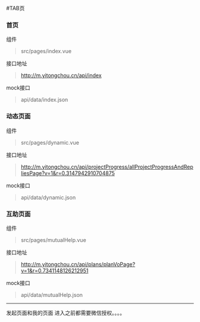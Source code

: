 #TAB页

### 首页

组件
> src/pages/index.vue

接口地址 
> http://m.yitongchou.cn/api/index

mock接口

> api/data/index.json


### 动态页面
组件
> src/pages/dynamic.vue

接口地址 
> http://m.yitongchou.cn/api/projectProgress/allProjectProgressAndRepliesPage?v=1&r=0.3147942910704875

mock接口
> api/data/dynamic.json


### 互助页面
组件
> src/pages/mutualHelp.vue

接口地址 
> http://m.yitongchou.cn/api/plans/planVoPage?v=1&r=0.7341148126212951

mock接口
> api/data/mutualHelp.json

---

发起页面和我的页面 进入之前都需要微信授权。。。。